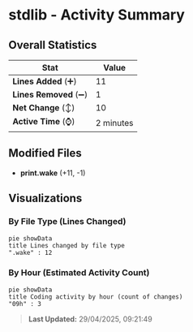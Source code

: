 # stdlib - Activity Summary 

## Overall Statistics

| Stat                   | Value                                                             |
| ---------------------- | ----------------------------------------------------------------- |
| **Lines Added** (➕)   | 11                                          |
| **Lines Removed** (➖) | 1                                        |
| **Net Change** (↕)    | 10                |
| **Active Time** (⌚)   | 2 minutes |


## Modified Files
- **print.wake** (+11, -1)

## Visualizations

### By File Type (Lines Changed)

```mermaid
pie showData
title Lines changed by file type
".wake" : 12
```

### By Hour (Estimated Activity Count)

```mermaid
pie showData
title Coding activity by hour (count of changes)
"09h" : 3
```


> **Last Updated:** 29/04/2025, 09:21:49